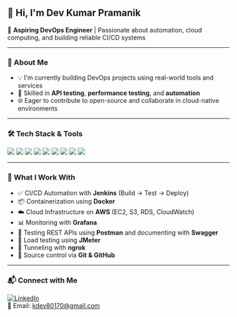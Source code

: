 <h2>👋 Hi, I'm Dev Kumar Pramanik</h2>

🎯 **Aspiring DevOps Engineer** | Passionate about automation, cloud computing, and building reliable CI/CD systems

---

### 🚀 About Me

- 💡 I'm currently building DevOps projects using real-world tools and services
- 🧪 Skilled in **API testing**, **performance testing**, and **automation**
- 🌐 Eager to contribute to open-source and collaborate in cloud-native environments

---

### 🛠️ Tech Stack & Tools

<p>
  <img src="https://img.shields.io/badge/Jenkins-D24939?style=for-the-badge&logo=jenkins&logoColor=white"/>
  <img src="https://img.shields.io/badge/Git-F05032?style=for-the-badge&logo=git&logoColor=white"/>
  <img src="https://img.shields.io/badge/GitHub-181717?style=for-the-badge&logo=github&logoColor=white"/>
  <img src="https://img.shields.io/badge/Postman-FF6C37?style=for-the-badge&logo=postman&logoColor=white"/>
  <img src="https://img.shields.io/badge/Swagger-85EA2D?style=for-the-badge&logo=swagger&logoColor=black"/>
  <img src="https://img.shields.io/badge/JMeter-D22128?style=for-the-badge&logo=apachejmeter&logoColor=white"/>
  <img src="https://img.shields.io/badge/Docker-2496ED?style=for-the-badge&logo=docker&logoColor=white"/>
  <img src="https://img.shields.io/badge/AWS-232F3E?style=for-the-badge&logo=amazonaws&logoColor=white"/>
  <img src="https://img.shields.io/badge/Grafana-F46800?style=for-the-badge&logo=grafana&logoColor=white"/>
</p>

---

### 🔧 What I Work With

- ✅ CI/CD Automation with **Jenkins** (Build → Test → Deploy)
- 📦 Containerization using **Docker**
- ☁️ Cloud Infrastructure on **AWS** (EC2, S3, RDS, CloudWatch)
- 📊 Monitoring with **Grafana**
- 🧪 Testing REST APIs using **Postman** and documenting with **Swagger**
- 🔬 Load testing using **JMeter**
- 📡 Tunneling with **ngrok**
- 🧰 Source control via **Git & GitHub**

---

### 📬 Connect with Me

[![LinkedIn](https://img.shields.io/badge/LinkedIn-0077B5?style=for-the-badge&logo=linkedin&logoColor=white)](https://www.linkedin.com/in/karina-kumari026012/)  
📧 Email: kdev80170@gmail.com  


